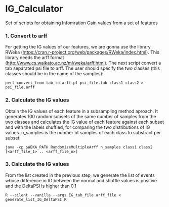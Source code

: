 # IG_Calculator
Set of scripts for obtaining Infomration Gain values from a set of features

### 1. Convert to arff

For getting the IG values of our features, we are gonna use the library RWeka (https://cran.r-project.org/web/packages/RWeka/index.html). This library needs the arff format (http://www.cs.waikato.ac.nz/ml/weka/arff.html). The next script convert a tab separated psi file to arff. The user should specify the two classes (this classes should be in the name of the samples):

```
perl convert_from-tab_to-arff.pl psi_file.tab class1 class2 > psi_file.arff
```

### 2. Calculate the IG values

Obtain the IG values of each feature in a subsampling method aproach. It generates 100 random subsets of the same number of samples from the two classes and calculates the IG value of each feature against each subset and with the labels shuffled, for comparing the two distributions of IG values.  n_samples is the number of samples of each class to substract per subset:

```
java -cp $WEKA_PATH RandomizeMultipleArff n_samples class1 class2 [<arff_file_1> .. <arff_file_n>]
```

### 3. Calculate the IG values

From the list created in the previous step, we generate the list of events whose difference in IG between the normal and shuffle values is positive and the DeltaPSI is higher than 0.1

```
R --silent --vanilla --args IG_tab_file arff_file < generate_list_IG_DeltaPSI.R
```
